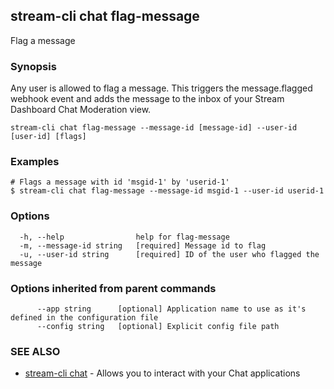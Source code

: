 ## stream-cli chat flag-message

Flag a message

### Synopsis

Any user is allowed to flag a message. This triggers the message.flagged webhook event
and adds the message to the inbox of your Stream Dashboard Chat Moderation view.


```
stream-cli chat flag-message --message-id [message-id] --user-id [user-id] [flags]
```

### Examples

```
# Flags a message with id 'msgid-1' by 'userid-1'
$ stream-cli chat flag-message --message-id msgid-1 --user-id userid-1

```

### Options

```
  -h, --help                help for flag-message
  -m, --message-id string   [required] Message id to flag
  -u, --user-id string      [required] ID of the user who flagged the message
```

### Options inherited from parent commands

```
      --app string      [optional] Application name to use as it's defined in the configuration file
      --config string   [optional] Explicit config file path
```

### SEE ALSO

* [stream-cli chat](stream-cli_chat.md)	 - Allows you to interact with your Chat applications


